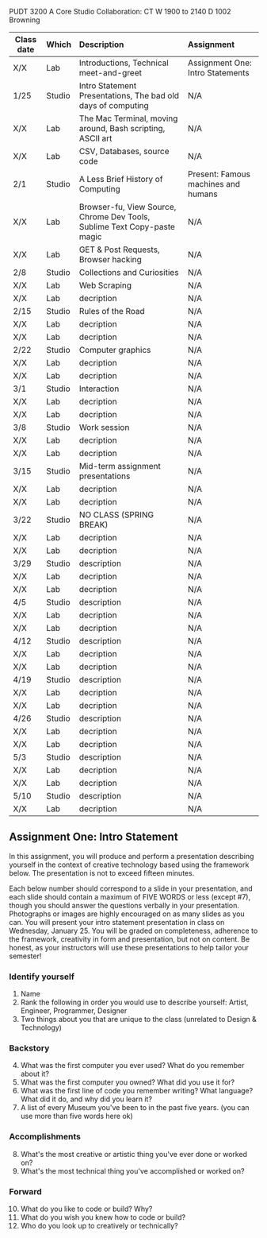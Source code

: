 PUDT	3200	A	Core Studio Collaboration: CT	W	1900 to 2140	D	1002	Browning


| Class date | Which | Description | Assignment |
|----------|:----|:--------|:----|
| X/X  | Lab    | Introductions, Technical meet-and-greet 										| Assignment One: Intro Statements |
| 1/25 | Studio | Intro Statement Presentations, The bad old days of computing 					| N/A |
| X/X  | Lab    | The Mac Terminal, moving around, Bash scripting, ASCII art 					| N/A |
| X/X  | Lab    | CSV, Databases, source code 													| N/A |
| 2/1  | Studio | A Less Brief History of Computing 											| Present: Famous machines and humans |
| X/X  | Lab    | Browser-fu, View Source, Chrome Dev Tools, Sublime Text Copy-paste magic 		| N/A |
| X/X  | Lab    | GET & Post Requests, Browser hacking											| N/A |
| 2/8  | Studio | Collections and Curiosities													| N/A |
| X/X  | Lab    | Web Scraping																	| N/A |
| X/X  | Lab    | decription																	| N/A |
| 2/15 | Studio | Rules of the Road																| N/A |
| X/X  | Lab    | decription																	| N/A |
| X/X  | Lab    | decription																	| N/A |
| 2/22 | Studio | Computer graphics																| N/A |
| X/X  | Lab    | decription																	| N/A |
| X/X  | Lab    | decription																	| N/A |
| 3/1  | Studio | Interaction																	| N/A |
| X/X  | Lab    | decription																	| N/A |
| X/X  | Lab    | decription																	| N/A |
| 3/8  | Studio | Work session																	| N/A |
| X/X  | Lab    | decription																	| N/A |
| X/X  | Lab    | decription																	| N/A |
| 3/15 | Studio | Mid-term assignment presentations												| N/A |
| X/X  | Lab    | decription																	| N/A |
| X/X  | Lab    | decription																	| N/A |
| 3/22 | Studio | NO CLASS (SPRING BREAK)														| N/A |
| X/X  | Lab    | decription																	| N/A |
| X/X  | Lab    | decription																	| N/A |
| 3/29 | Studio | description																	| N/A |
| X/X  | Lab    | decription																	| N/A |
| X/X  | Lab    | decription																	| N/A |
| 4/5  | Studio | description																	| N/A |
| X/X  | Lab    | decription																	| N/A |
| X/X  | Lab    | decription																	| N/A |
| 4/12 | Studio | description																	| N/A |
| X/X  | Lab    | decription																	| N/A |
| X/X  | Lab    | decription																	| N/A |
| 4/19 | Studio | description																	| N/A |
| X/X  | Lab    | decription																	| N/A |
| X/X  | Lab    | decription																	| N/A |
| 4/26 | Studio | description																	| N/A |
| X/X  | Lab    | decription																	| N/A |
| X/X  | Lab    | decription																	| N/A |
| 5/3  | Studio | description																	| N/A |
| X/X  | Lab    | decription																	| N/A |
| X/X  | Lab    | decription																	| N/A |
| 5/10 | Studio | description																	| N/A |
| X/X  | Lab    | decription																	| N/A |

## Assignment One: Intro Statement

In this assignment, you will produce and perform a presentation describing yourself in the context of creative technology based using the framework below. The presentation is not to exceed fifteen minutes.

Each below number should correspond to a slide in your presentation, and each slide should contain a maximum of FIVE WORDS or less (except #7), though you should answer the questions verbally in your presentation. Photographs or images are highly encouraged on as many slides as you can. You will present your intro statement presentation in class on Wednesday, January 25. You will be graded on completeness, adherence to the framework, creativity in form and presentation, but not on content. Be honest, as your instructors will use these presentations to help tailor your semester!

### Identify yourself

1. Name
2. Rank the following in order you would use to describe yourself: Artist, Engineer, Programmer, Designer
3. Two things about you that are unique to the class (unrelated to Design & Technology)

### Backstory

4. What was the first computer you ever used? What do you remember about it?
5. What was the first computer you owned? What did you use it for?
6. What was the first line of code you remember writing? What language? What did it do, and why did you learn it?
7. A list of every Museum you've been to in the past five years. (you can use more than five words here ok)

### Accomplishments

8. What's the most creative or artistic thing you've ever done or worked on?
9. What's the most technical thing you've accomplished or worked on?

### Forward

10. What do you like to code or build? Why?
11. What do you wish you knew how to code or build?
12. Who do you look up to creatively or technically?

